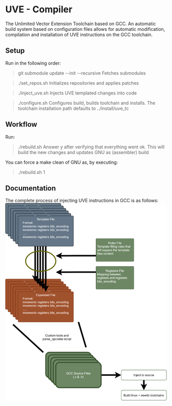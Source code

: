 # UVE - Compiler

The Unlimited Vector Extension Toolchain based on GCC. An automatic build system based on configuration files allows for automatic modification, compilation and installation of UVE instructions on the GCC toolchain.

## Setup
Run in the following order:

> git submodule update --init --recursive
Fetches submodules

> ./set_repos.sh
Initializes repositories and applies patches

> ./inject_uve.sh
Injects UVE templated changes into code

> ./configure.sh
Configures build, builds toolchain and installs.
The toolchain installation path defaults to ../install/uve_tc

## Workflow
Run:
> ./rebuild.sh
Answer y after verifying that everything went ok.
This will build the new changes and updates GNU as (assembler) build

You can force a make clean of GNU as, by executing:
> ./rebuild.sh 1

## Documentation
The complete process of injecting UVE instructions in GCC is as follows:
![Workflow diagram](docs/resources/workflow.png)

